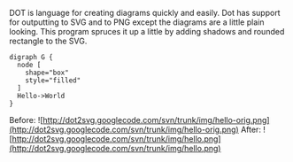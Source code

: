 DOT is language for creating diagrams quickly and easily. Dot has support for outputting to SVG and to PNG except the diagrams are a little plain looking. This program spruces it up a little by adding shadows and rounded rectangle to the SVG.

```
digraph G {
  node [
    shape="box"
    style="filled"
  ]
  Hello->World
}
```

Before:
![http://dot2svg.googlecode.com/svn/trunk/img/hello-orig.png](http://dot2svg.googlecode.com/svn/trunk/img/hello-orig.png)
After:
![http://dot2svg.googlecode.com/svn/trunk/img/hello.png](http://dot2svg.googlecode.com/svn/trunk/img/hello.png)